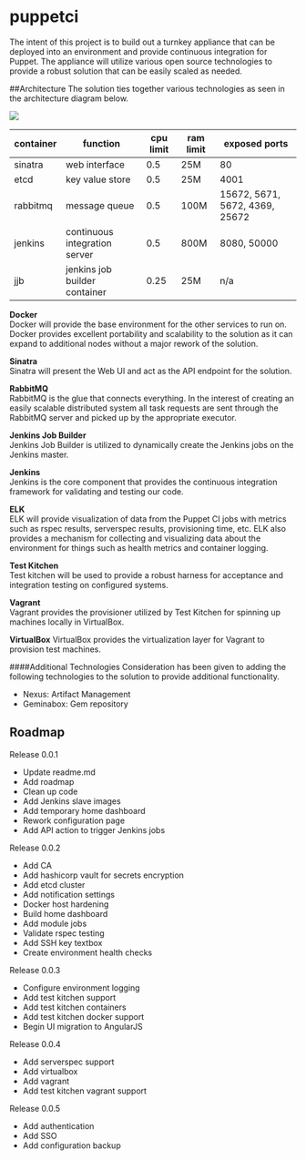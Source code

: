 # puppetci

The intent of this project is to build out a turnkey appliance that can be deployed into an environment and provide continuous integration for Puppet. The appliance will utilize various open source technologies to provide a robust solution that can be easily scaled as needed.

##Architecture
The solution ties together various technologies as seen in the architecture diagram below.

![](http://www.greenreedtech.com/content/images/2017/02/PuppetCI_Architecture.png)

| container | function                      | cpu limit | ram limit | exposed ports                  |
|-----------|-------------------------------|-----------|-----------|--------------------------------|
| sinatra   | web interface                 | 0.5       | 25M       | 80                             |
| etcd      | key value store               | 0.5       | 25M       | 4001                           |
| rabbitmq  | message queue                 | 0.5       | 100M      | 15672, 5671, 5672, 4369, 25672 |
| jenkins   | continuous integration server | 0.5       | 800M      | 8080, 50000                    |
| jjb       | jenkins job builder container | 0.25      | 25M       | n/a                            |

**Docker**   
Docker will provide the base environment for the other services to run on. Docker provides excellent portability and scalability to the solution as it can expand to additional nodes without a major rework of the solution.

**Sinatra**  
Sinatra will present the Web UI and act as the API endpoint for the solution.

**RabbitMQ**  
RabbitMQ is the glue that connects everything. In the interest of creating an easily scalable distributed system all task requests are sent through the RabbitMQ server and picked up by the appropriate executor.

**Jenkins Job Builder**  
Jenkins Job Builder is utilized to dynamically create the Jenkins jobs on the Jenkins master.
 
**Jenkins**  
Jenkins is the core component that provides the continuous integration framework for validating and testing our code.

**ELK**  
ELK will provide visualization of data from the Puppet CI jobs with metrics such as rspec results, serverspec results, provisioning time, etc. ELK also provides a mechanism for collecting and visualizing data about the environment for things such as health metrics and container logging. 

**Test Kitchen**  
Test kitchen will be used to provide a robust harness for acceptance and integration testing on configured systems.

**Vagrant**  
Vagrant provides the provisioner utilized by Test Kitchen for spinning up machines locally in VirtualBox.

**VirtualBox**
VirtualBox provides the virtualization layer for Vagrant to provision test machines.

####Additional Technologies
Consideration has been given to adding the following technologies to the solution to provide additional functionality.

* Nexus: Artifact Management  
* Geminabox: Gem repository

## Roadmap

Release 0.0.1
* Update readme.md
* Add roadmap
* Clean up code
* Add Jenkins slave images
* Add temporary home dashboard
* Rework configuration page
* Add API action to trigger Jenkins jobs

Release 0.0.2
* Add CA
* Add hashicorp vault for secrets encryption
* Add etcd cluster
* Add notification settings
* Docker host hardening
* Build home dashboard
* Add module jobs
* Validate rspec testing
* Add SSH key textbox
* Create environment health checks

Release 0.0.3
* Configure environment logging
* Add test kitchen support
* Add test kitchen containers
* Add test kitchen docker support
* Begin UI migration to AngularJS


Release 0.0.4
* Add serverspec support
* Add virtualbox
* Add vagrant
* Add test kitchen vagrant support

Release 0.0.5
* Add authentication
* Add SSO
* Add configuration backup

